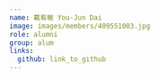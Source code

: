 ```yaml
---
name: 戴宥畯 You-Jun Dai 
image: images/members/409551003.jpg 
role: alumni
group: alum
links:
  github: link_to_github 
---
```

